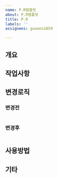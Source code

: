 ```yaml
---
name: P.R템플릿
about: P.R템플릿
title: P.R
labels: ''
assignees: guswns1659

---
```


## 개요

## 작업사항

## 변경로직

### 변경전

```java

```

### 변경후

```java

```

## 사용방법

## 기타
